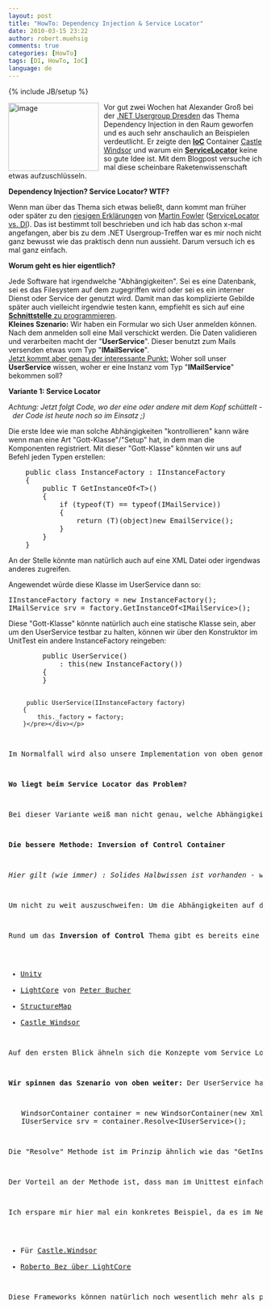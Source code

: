 ```yaml
---
layout: post
title: "HowTo: Dependency Injection & Service Locator"
date: 2010-03-15 23:22
author: robert.muehsig
comments: true
categories: [HowTo]
tags: [DI, HowTo, IoC]
language: de
---
```

{% include JB/setup %}
<p><a href="{{BASE_PATH}}/assets/wp-images/image935.png"><img style="border-right: 0px; border-top: 0px; margin: 0px 10px 0px 0px; border-left: 0px; border-bottom: 0px" height="135" alt="image" src="{{BASE_PATH}}/assets/wp-images/image_thumb120.png" width="179" align="left" border="0"></a> Vor gut zwei Wochen hat Alexander Groß bei der <a href="http://dd-dotnet.de/?p=77">.NET Usergroup Dresden</a> das Thema Dependency Injection in den Raum geworfen und es auch sehr anschaulich an Beispielen verdeutlicht. Er zeigte den <a href="http://de.wikipedia.org/wiki/Inversion_of_Control"><strong>IoC</strong></a> Container <a href="http://www.castleproject.org/container/index.html">Castle Windsor</a> und warum ein <a href="http://martinfowler.com/articles/injection.html#ServiceLocatorVsDependencyInjection"><strong>ServiceLocator</strong></a> keine so gute Idee ist. Mit dem Blogpost versuche ich mal diese scheinbare Raketenwissenschaft etwas aufzuschlüsseln.</p><p><strong>Dependency Injection? Service Locator? WTF?</strong></p> <p>Wenn man über das Thema sich etwas beließt, dann kommt man früher oder später zu den <a href="http://www.objectmentor.com/resources/articles/dip.pdf">riesigen Erklärungen</a> von <a href="http://martinfowler.com/articles/injection.html#FormsOfDependencyInjection">Martin Fowler</a> (<a href="http://martinfowler.com/articles/injection.html#ServiceLocatorVsDependencyInjection">ServiceLocator vs. DI</a>). Das ist bestimmt toll beschrieben und ich hab das schon x-mal angefangen, aber bis zu dem .NET Usergroup-Treffen war es mir noch nicht ganz bewusst wie das praktisch denn nun aussieht. Darum versuch ich es mal ganz einfach.</p> <p><strong>Worum geht es hier eigentlich?</strong></p> <p>Jede Software hat irgendwelche "Abhängigkeiten". Sei es eine Datenbank, sei es das Filesystem auf dem zugegriffen wird oder sei es ein interner Dienst oder Service der genutzt wird. Damit man das komplizierte Gebilde später auch vielleicht irgendwie testen kann, empfiehlt es sich auf eine <a href="{{BASE_PATH}}/2008/08/12/howto-interfacesschnittstellen-einsetzen-gute-grnde-fr-den-einsatz-von-schnittstellen/"><strong>Schnittstelle</strong> zu programmieren</a>. <br><strong>Kleines Szenario:</strong> Wir haben ein Formular wo sich User anmelden können. Nach dem anmelden soll eine Mail verschickt werden. Die Daten validieren und verarbeiten macht der "<strong>UserService</strong>". Dieser benutzt zum Mails versenden etwas vom Typ "<strong>IMailService</strong>".<br><u>Jetzt kommt aber genau der interessante Punkt:</u> Woher soll unser <strong>UserService</strong> wissen, woher er eine Instanz vom Typ "<strong>IMailService</strong>" bekommen soll?</p> <p><strong>Variante 1: Service Locator</strong></p> <p><em>Achtung: Jetzt folgt Code, wo der eine oder andere mit dem Kopf schüttelt -&nbsp; der Code ist heute noch so im Einsatz ;)</em></p> <p>Die erste Idee wie man solche Abhängigkeiten "kontrollieren" kann wäre wenn man eine Art "Gott-Klasse"/"Setup" hat, in dem man die Komponenten registriert. Mit dieser "Gott-Klasse" könnten wir uns auf Befehl jeden Typen erstellen:</p> <div class="wlWriterSmartContent" id="scid:812469c5-0cb0-4c63-8c15-c81123a09de7:ebc4849a-587f-4057-a150-d292542e28c0" style="padding-right: 0px; display: inline; padding-left: 0px; float: none; padding-bottom: 0px; margin: 0px; padding-top: 0px"><pre name="code" class="c#">    public class InstanceFactory : IInstanceFactory
    {
        public T GetInstanceOf&lt;T&gt;()
        {
            if (typeof(T) == typeof(IMailService))
            {
                return (T)(object)new EmailService();
            }
        }
    }</pre></div>
<p>An der Stelle könnte man natürlich auch auf eine XML Datei oder irgendwas anderes zugreifen.</p>
<p>Angewendet würde diese Klasse im UserService dann so:</p>
<div class="wlWriterSmartContent" id="scid:812469c5-0cb0-4c63-8c15-c81123a09de7:3dace5a2-7cb2-41dc-a93b-01138f69fccb" style="padding-right: 0px; display: inline; padding-left: 0px; float: none; padding-bottom: 0px; margin: 0px; padding-top: 0px"><pre name="code" class="c#">IInstanceFactory factory = new InstanceFactory();
IMailService srv = factory.GetInstanceOf&lt;IMailService&gt;();</pre></div>
<p>Diese "Gott-Klasse" könnte natürlich auch eine statische Klasse sein, aber um den UserService testbar zu halten, können wir über den Konstruktor im UnitTest ein andere InstanceFactory reingeben:</p>
<p>
<div class="wlWriterSmartContent" id="scid:812469c5-0cb0-4c63-8c15-c81123a09de7:5bb4aed8-fe60-4202-b5f8-31cd17c72a71" style="padding-right: 0px; display: inline; padding-left: 0px; float: none; padding-bottom: 0px; margin: 0px; padding-top: 0px"><pre name="code" class="c">        public UserService()
            : this(new InstanceFactory())
        {
        }

         public UserService(IInstanceFactory factory)
        {
            this._factory = factory;
        }</pre></div></p>
<p>Im Normalfall wird also unsere Implementation von oben genommen und ansonsten könnten wir auch eine TestInstanceFactory reingeben. Geht soweit auch, ist aber eigentlich nicht so gut wie ich feststellen musste.</p>
<p><strong>Wo liegt beim Service Locator das Problem?</strong></p>
<p>Bei dieser Variante weiß man nicht genau, welche Abhängigkeiten eine Klasse hat. Wenn man die Abhängigkeiten im Konstruktor sieht, dann weiß man, dass z.B. der UserService eine Instanz vom Typ IMailService benötigt. Durch diese "Gott-Klasse" kann man plötzlich kreuz und quer irgendwelche Services aufrufen. Das macht das debugging und testen schwieriger.</p>
<p><strong>Die bessere Methode: Inversion of Control Container</strong></p>
<p><em>Hier gilt (wie immer) : Solides Halbwissen ist vorhanden - wenn ich hier Quatsch erzähle, dann berichtigt mich ruhig.</em></p>
<p>Um nicht zu weit auszuschweifen: Um die Abhängigkeiten auf den ersten Blick zu erkennen, ist es meiner Meinung nach gut, wenn diese über den Konstruktor definiert werden. Eine andere Art wäre dies über Properties zu machen. Das ist aber IMHO nicht so einleuchtend wie im Konstruktor.</p>
<p>Rund um das <strong>Inversion of Control</strong> Thema gibt es bereits eine Vielzahl von Frameworks, die einem dabei helfen:</p>
<ul>
<li><a href="http://msdn.microsoft.com/en-us/library/cc468366.aspx">Unity</a></li>
<li><a href="http://lightcore.peterbucher.ch/">LightCore</a> von <a href="http://lightcore.peterbucher.ch/autor.aspx">Peter Bucher</a></li>
<li><a href="http://structuremap.github.com/structuremap/index.html">StructureMap</a></li>
<li><a href="http://www.castleproject.org/container/index.html">Castle Windsor</a></li></ul>
<p>Auf den ersten Blick ähneln sich die Konzepte vom Service Locator und diesen Frameworks. Bei Den IoC Container legt man immer eine Art "Konfiguration" nach dem Schema: "Wenn du nach Instanz von Typ X gefragt wirst, dann gibt ihm eine Instanz vom Typ X." an. Allerdings sind die benannten Frameworks hier weitaus cleverer als mein Code von oben. </p>
<p><strong>Wir spinnen das Szenario von oben weiter:</strong> Der UserService hat auch ein Interface IUserService und wird im UserController verwendet. Hier mal ein Beispiel mit Castle.Windsor:</p>
<div class="wlWriterSmartContent" id="scid:812469c5-0cb0-4c63-8c15-c81123a09de7:640550dc-f527-4829-9a24-669d6f976716" style="padding-right: 0px; display: inline; padding-left: 0px; float: none; padding-bottom: 0px; margin: 0px; padding-top: 0px"><pre name="code" class="c#">   WindsorContainer container = new WindsorContainer(new XmlInterpreter());
   IUserService srv = container.Resolve&lt;IUserService&gt;();</pre></div>
<p>Die "Resolve" Methode ist im Prinzip ähnlich wie das "GetInstanceOf" Methode. Allerdings hat unser UserService wiederrum eine Abhängigkeit auf den EmailService. Das wird allerdings alles vom Framework geregelt und alle Abhängigkeiten werden sauber aufgelöst.</p>
<p>Der Vorteil an der Methode ist, dass man im Unittest einfach so die Klassen benutzen kann und sofort die Abhängigkeiten durch den Konstruktor sieht. Das macht die Sache wesentlich durchschaubarer.</p>
<p>Ich erspare mir hier mal ein konkretes Beispiel, da es im Netz sehr viele gute HowTos zu den einzelnen Frameworks gibt.</p>
<ul>
<li>Für <a href="http://wiki.bittercoder.com/Default.aspx?Page=ContainerTutorials&amp;AspxAutoDetectCookieSupport=1">Castle.Windsor</a></li>
<li><a href="http://www.aspnetzone.de/blogs/robertobez/archive/2010/01/16/inversion-of-control-di-ioc-container-lightcore.aspx">Roberto Bez über LightCore</a></li></ul>
<p>Diese Frameworks können natürlich noch wesentlich mehr als pure Instanzen zurückgegeben, aber das würde jetzt zu weit führen. Ich hoffe ich konnte erstmal ein wenig Licht ins Dunkel bringen. Falls ich in diesem Post irgendwelche Sachen aber komplett falsch verstanden habe oder einfach Begrifflichkeiten verwechselt habe, dann korrigiert mich bitte :)</p>
